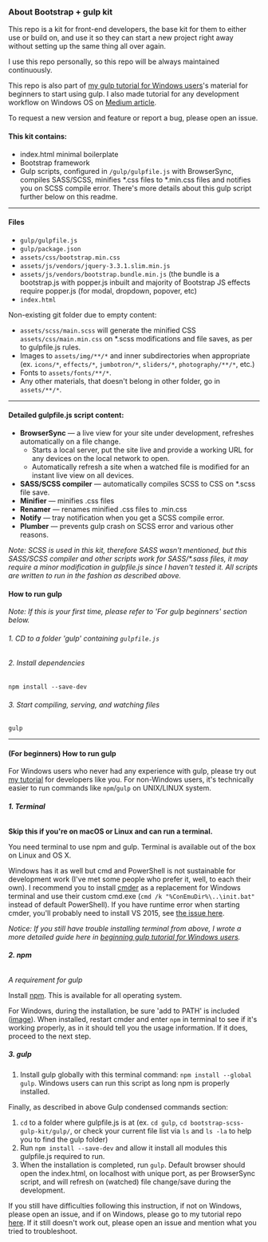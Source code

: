 ### About Bootstrap + gulp kit
This repo is a kit for front-end developers, the base kit for them to either use or build on, and use it so they can start a new project right away without setting up the same thing all over again.

I use this repo personally, so this repo will be always maintained continuously.

This repo is also part of [my gulp tutorial for Windows users](https://github.com/dmxt/beginner-gulp-tutorial-on-windows)'s material for beginners to start using gulp. I also made tutorial for any development workflow on Windows OS on [Medium article](https://uxdesign.cc/designers-workflow-on-windows-57393856ae59).

To request a new version and feature or report a bug, please open an issue.

#### This kit contains:
* index.html minimal boilerplate
* Bootstrap framework
* Gulp scripts, configured in `/gulp/gulpfile.js` with BrowserSync, compiles SASS/SCSS, minifies \*.css files to \*.min.css files and notifies you on SCSS compile error. There's more details about this gulp script further below on this readme.

---

#### Files
* `gulp/gulpfile.js`
* `gulp/package.json`
* `assets/css/bootstrap.min.css`
* `assets/js/vendors/jquery-3.3.1.slim.min.js`
* `assets/js/vendors/bootstrap.bundle.min.js` (the bundle is a bootstrap.js with popper.js inbuilt and majority of Bootstrap JS effects require popper.js (for modal, dropdown, popover, etc)
* `index.html`

Non-existing git folder due to empty content:
* `assets/scss/main.scss` will generate the minified CSS `assets/css/main.min.css` on \*.scss modifications and file saves, as per to gulpfile.js rules.
* Images to `assets/img/**/*` and inner subdirectories when appropriate (ex. `icons/*`, `effects/*`, `jumbotron/*`, `sliders/*`, `photography/**/*`, etc.)
* Fonts to `assets/fonts/**/*`.
* Any other materials, that doesn't belong in other folder, go in `assets/**/*`.

---

#### Detailed gulpfile.js script content:
* **BrowserSync** — a live view for your site under development, refreshes automatically on a file change.
  * Starts a local server, put the site live and provide a working URL for any devices on the local network to open.
  * Automatically refresh a site when a watched file is modified for an instant live view on all devices.
* **SASS/SCSS compiler** — automatically compiles SCSS to CSS on \*.scss file save.
* **Minifier** — minifies .css files
* **Renamer** — renames minified .css files to .min.css
* **Notify** — tray notification when you get a SCSS compile error.
* **Plumber** — prevents gulp crash on SCSS error and various other reasons.

_Note: SCSS is used in this kit, therefore SASS wasn't mentioned, but this SASS/SCSS compiler and other scripts work for SASS/*.sass files, it may require a minor modification in gulpfile.js since I haven't tested it. All scripts are written to run in the fashion as described above._

#### How to run gulp
_Note: If this is your first time, please refer to 'For gulp beginners' section below._

###### 1. CD to a folder 'gulp' containing `gulpfile.js`
###### 2. Install dependencies
```
npm install --save-dev
```

###### 3. Start compiling, serving, and watching files
```
gulp
```

---

#### (For beginners) How to run gulp
For Windows users who never had any experience with gulp, please try out [my tutorial](https://github.com/dmxt/beginner-gulp-tutorial-on-windows) for developers like you. For non-Windows users, it's technically easier to run commands like `npm`/`gulp` on UNIX/LINUX system.

###### **1. Terminal**
**Skip this if you're on macOS or Linux and can run a terminal.**

You need terminal to use npm and gulp. Terminal is available out of the box on Linux and OS X.

Windows has it as well but cmd and PowerShell is not sustainable for development work (I've met some people who prefer it, well, to each their own). I recommend you to install [cmder](http://cmder.net/) as a replacement for Windows terminal and use their custom cmd.exe (`cmd /k "%ConEmuDir%\..\init.bat"` instead of default PowerShell). If you have runtime error when starting cmder, you'll probably need to install VS 2015, see [the issue here](https://github.com/cmderdev/cmder/issues/501).

*Notice: If you still have trouble installing terminal from above, I wrote a more detailed guide here in [beginning gulp tutorial for Windows users](https://github.com/dmxt/beginner-gulp-tutorial-on-windows#step-1---terminal-windows).*

###### **2. npm**
_A requirement for gulp_

Install [npm](https://nodejs.org/en/download/). This is available for all operating system.

For Windows, during the installation, be sure 'add to PATH' is included ([image](http://i.imgur.com/lHiNR7p.png)). When installed, restart cmder and enter `npm` in terminal to see if it's working properly, as in it should tell you the usage information. If it does, proceed to the next step.

##### **3. gulp**
1. Install gulp globally with this terminal command: `npm install --global gulp`. Windows users can run this script as long npm is properly installed.

Finally, as described in above Gulp condensed commands section:

1. `cd` to a folder where gulpfile.js is at (ex. `cd gulp`, `cd bootstrap-scss-gulp-kit/gulp/`, or check your current file list via `ls` and `ls -la` to help you to find the gulp folder)
2. Run `npm install --save-dev` and allow it install all modules this gulpfile.js required to run.
3. When the installation is completed, run `gulp`. Default browser should open the index.html, on localhost with unique port, as per BrowserSync script, and will refresh on (watched) file change/save during the development.

If you still have difficulties following this instruction, if not on Windows, please open an issue, and if on Windows, please go to my tutorial repo [here](https://github.com/dmxt/beginner-gulp-tutorial-on-windows#step-1---terminal-windows). If it still doesn't work out, please open an issue and mention what you tried to troubleshoot.
